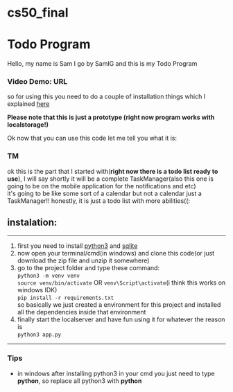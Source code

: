 # cs50_final

# Todo Program

Hello, my name is Sam I go by SamIG and this is my Todo Program  
### Video Demo:  URL  
so for using this you need to do a couple of installation things which I explained [here](#instalation)  

**Please note that this is just a prototype (right now program works with localstorage!)**

Ok now that you can use this code let me tell you what it is:  

### TM
ok this is the part that I started with(**right now there is a todo list ready to use**), I will say shortly it will be a complete TaskManager(also this one is going to be on the mobile application for the notifications and etc)  
it's going to be like some sort of a calendar but not a calendar just a TaskManager!! honestly, it is just a todo list with more abilities((:

## instalation:

---
1. first you need to install [python3](https://www.python.org/) and [sqlite](https://sqlite.org/index.html)
2. now open your terminal/cmd(in windows) and clone this code(or just download the zip file and unzip it somewhere)
3. go to the project folder and type these command:  
    `python3 -m venv venv`  
    `source venv/bin/activate` OR `venv\Script\activate`(i think this works on windows IDK)  
    `pip install -r requirements.txt`  
    so basically we just created a environment for this project and installed all the dependencies inside that environment
4. finally start the localserver and have fun using it for whatever the reason is  
    `python3 app.py`
---
### Tips
- in windows after installing python3 in your cmd you just need to type **python**, so replace all python3 with **python**  
